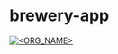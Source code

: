 # brewery-app

[![<ORG_NAME>](https://circleci.com/<VCS>/<ORG_NAME>/<PROJECT_NAME>.svg?style=svg)](<LINK>)